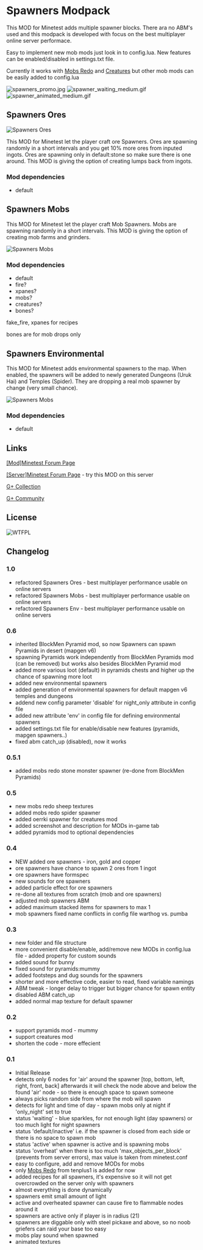 # Spawners Modpack #
This MOD for Minetest adds multiple spawner blocks. There ara no ABM's used and this modpack is developed with focus on the best multiplayer online server performace.

Easy to implement new mob mods just look in to config.lua.
New features can be enabled/disabled in settings.txt file.

Currently it works with [Mobs Redo](https://forum.minetest.net/viewtopic.php?f=11&t=9917) and [Creatures](https://forum.minetest.net/viewtopic.php?f=11&t=8638) but other mob mods can be easily added to config.lua

![spawners_promo.jpg](https://bitbucket.org/repo/y69Me7/images/3793257566-spawners_promo.jpg)
![spawner_waiting_medium.gif](https://bitbucket.org/repo/y69Me7/images/246761582-spawner_waiting_medium.gif) ![spawner_animated_medium.gif](https://bitbucket.org/repo/y69Me7/images/1359872529-spawner_animated_medium.gif)

## Spawners Ores ##

![Spawners Ores](spawners_ores/screenshot.png)

This MOD for Minetest let the player craft ore Spawners. Ores are spawning randomly in a short intervals and you get 10% more ores from inputed ingots. Ores are spawning only in default:stone so make sure there is one around. This MOD is giving the option of creating lumps back from ingots.

### Mod dependencies ###
* default

## Spawners Mobs ##

This MOD for Minetest let the player craft Mob Spawners. Mobs are spawning randomly in a short intervals. This MOD is giving the option of creating mob farms and grinders.

![Spawners Mobs](spawners_mobs/screenshot.png)

### Mod dependencies ###
* default
* fire?
* xpanes?
* mobs?
* creatures?
* bones?

fake_fire, xpanes for recipes

bones are for mob drops only

## Spawners Environmental ##

This MOD for Minetest adds environmental spawners to the map. When enabled, the spawners will be added to newly generated Dungeons (Uruk Hai) and Temples (Spider). They are dropping a real mob spawner by change (very small chance).

![Spawners Mobs](spawners_env/screenshot.png)

### Mod dependencies ###
* default

## Links ##
[[Mod]Minetest Forum Page](https://forum.minetest.net/viewtopic.php?f=11&t=13857)

[[Server]Minetest Forum Page](https://forum.minetest.net/viewtopic.php?f=10&t=13727) - try this MOD on this server

[G+ Collection](https://plus.google.com/collection/06fEx)

[G+ Community](https://plus.google.com/communities/105201070842404099845)

## License ##
![WTFPL](http://www.wtfpl.net/wp-content/uploads/2012/12/wtfpl-badge-1.png)

## Changelog ##

### 1.0 ###
* refactored Spawners Ores - best multiplayer performance usable on online servers
* refactored Spawners Mobs - best multiplayer performance usable on online servers
* refactored Spawners Env - best multiplayer performance usable on online servers

### 0.6 ###
* inherited BlockMen Pyramid mod, so now Spawners can spawn Pyramids in desert (mapgen v6)
* spawning Pyramids work independently from BlockMen Pyramids mod (can be removed) but works also besides BlockMen Pyramid mod 
* added more various loot (default) in pyramids chests and higher up the chance of spawning more loot
* added new environmental spawners
* added generation of environmental spawners for default mapgen v6 temples and dungeons
* addend new config parameter 'disable' for night_only attribute in config file
* added new attribute 'env' in config file for defining environmental spawners
* added settings.txt file for enable/disable new features (pyramids, mapgen spawners..)
* fixed abm catch_up (disabled), now it works

### 0.5.1 ###
* added mobs redo stone monster spawner (re-done from BlockMen Pyramids)

### 0.5 ###
* new mobs redo sheep textures
* added mobs redo spider spawner
* added oerrki spawner for creatures mod
* added screenshot and description for MODs in-game tab
* added pyramids mod to optional dependencies

### 0.4 ###
* NEW added ore spawners - iron, gold and copper
* ore spawners have chance to spawn 2 ores from 1 ingot
* ore spawners have formspec
* new sounds for ore spawners
* added particle effect for ore spawners
* re-done all textures from scratch (mob and ore spawners)
* adjusted mob spawners ABM
* added maximum stacked items for spawners to max 1
* mob spawners fixed name conflicts in config file warthog vs. pumba

### 0.3 ###
* new folder and file structure
* more convenient disable/enable, add/remove new MODs in config.lua file - added property for custom sounds
* added sound for bunny
* fixed sound for pyramids:mummy
* added footsteps and dug sounds for the spawners
* shorter and more effective code, easier to read, fixed variable namings
* ABM tweak - longer delay to trigger but bigger chance for spawn entity
* disabled ABM catch_up
* added normal map texture for default spawner

### 0.2 ###
* support pyramids mod - mummy
* support creatures mod
* shorten the code - more effecient

### 0.1 ###
* Initial Release
* detects only 6 nodes for 'air' around the spawner [top, bottom, left, right, front, back] afterwards it will check the node above and below the found 'air' node - so there is enough space to spawn someone
* always picks random side from where the mob will spawn
* detects for light and time of day - spawn mobs only at night if 'only_night' set to true
* status 'waiting' - blue sparkles, for not enough light (day spawners) or too much light for night spawners
* status 'default/inactive' i.e. if the spawner is closed from each side or there is no space to spawn mob
* status 'active' when spawner is active and is spawning mobs
* status 'overheat' when there is too much 'max_objects_per_block' (prevents from server errors), max value is taken from minetest.conf
* easy to configure, add and remove MODs for mobs
* only [Mobs Redo](https://github.com/tenplus1/mobs) from tenplus1 is added for now
* added recipes for all spawners, it's expensive so it will not get overcrowded on the server only with spawners 
* almost everything is done dynamically
* spawners emit small amount of light
* active and overheated spawner can cause fire to flammable nodes around it
* spawners are active only if player is in radius (21)
* spawners are diggable only with steel pickaxe and above, so no noob griefers can raid your base too easy
* mobs play sound when spawned
* animated textures
